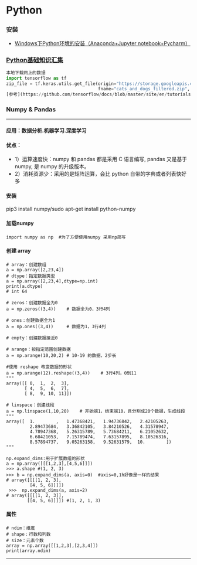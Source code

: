 # Python
 ### 安装
  * [Windows下Python环境的安装（Anaconda+Jupyter notebook+Pycharm）](https://zhuanlan.zhihu.com/p/59027692)
 
### [Python基础知识汇集](https://github.com/lukkyy/Python/blob/master/Doc/%E5%9F%BA%E7%A1%80%E7%9F%A5%E8%AF%86.md)  
```python
本地下载网上的数据
import tensorflow as tf
zip_file = tf.keras.utils.get_file(origin="https://storage.googleapis.com/mledu-datasets/cats_and_dogs_filtered.zip",
                                   fname="cats_and_dogs_filtered.zip", extract=True)    #下载数据并解压
[参考](https://github.com/tensorflow/docs/blob/master/site/en/tutorials/images/transfer_learning.ipynb)
```
    
### Numpy & Pandas 
***
#### 应用：数据分析.机器学习.深度学习
#### 优点：
* 1）运算速度快：numpy 和 pandas 都是采用 C 语言编写, pandas 又是基于 numpy, 是 numpy 的升级版本。
 * 2）消耗资源少：采用的是矩阵运算，会比 python 自带的字典或者列表快好多
#### 安装
 pip3 install numpy/sudo apt-get install python-numpy
#### 加载numpy 
```
import numpy as np  #为了方便使用numpy 采用np简写
```
#### 创建 array 
```
# array：创建数组        
a = np.array([2,23,4]) 
# dtype：指定数据类型    
a = np.array([2,23,4],dtype=np.int)
print(a.dtype)
# int 64

# zeros：创建数据全为0
a = np.zeros((3,4))    # 数据全为0，3行4列

# ones：创建数据全为1
a = np.ones((3,4))     # 数据为1，3行4列

# empty：创建数据接近0

# arange：按指定范围创建数据 
a = np.arange(10,20,2) # 10-19 的数据，2步长

#使用 reshape 改变数据的形状
a = np.arange(12).reshape((3,4))    # 3行4列，0到11
"""
array([[ 0,  1,  2,  3],
       [ 4,  5,  6,  7],
       [ 8,  9, 10, 11]])

# linspace：创建线段
a = np.linspace(1,10,20)    # 开始端1，结束端10，且分割成20个数据，生成线段
"""
array([  1.        ,   1.47368421,   1.94736842,   2.42105263,
         2.89473684,   3.36842105,   3.84210526,   4.31578947,
         4.78947368,   5.26315789,   5.73684211,   6.21052632,
         6.68421053,   7.15789474,   7.63157895,   8.10526316,
         8.57894737,   9.05263158,   9.52631579,  10.        ])
"""

np.expand_dims:用于扩展数组的形状
a = np.array([[[1,2,3],[4,5,6]]])
>>> a.shape #(1, 2, 3)
>>> b = np.expand_dims(a, axis=0)  #axis=0,1h好像是一样的结果
# array([[[[1, 2, 3],
         [4, 5, 6]]]])
 >>>  np.expand_dims(a, axis=2)  
# array([[[[1, 2, 3]],
        [[4, 5, 6]]]]) #(1, 2, 1, 3)
```

#### 属性
```
# ndim：维度 
# shape：行数和列数 
# size：元素个数
array = np.array([[1,2,3],[2,3,4]])
print(array.ndim)
```
***
